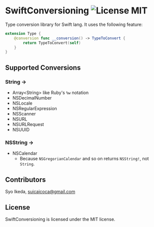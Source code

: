 # SwiftConversioning ![License MIT](http://img.shields.io/badge/license-MIT-green.svg) 

Type conversion library for Swift lang. It uses the following feature:

```swift
extension Type {
    @conversion func __conversion() -> TypeToConvert {
        return TypeToConvert(self)    }}
```

## Supported Conversions

### String ->

- Array\<String\> like Ruby's `%w` notation
- NSDecimalNumber
- NSLocale
- NSRegularExpression
- NSScanner
- NSURL
- NSURLRequest
- NSUUID

### NSString ->

- NSCalendar
    - Because `NSGregorianCalendar` and so on returns `NSString!`, not `String`.

## Contributors

Syo Ikeda, [suicaicoca@gmail.com](mailto://suicaicoca@gmail.com)

## License

SwiftConversioning is licensed under the MIT license.
